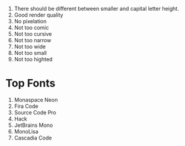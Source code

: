 1. There should be different between smaller and capital letter height.
2. Good render quality
3. No pixelation
4. Not too comic
5. Not too cursive
6. Not too narrow 
7. Not too wide 
8. Not too small
9. Not too highted

# Top Fonts

1. Monaspace Neon
2. Fira Code
3. Source Code Pro
4. Hack
5. JetBrains Mono
6. MonoLisa
7. Cascadia Code
